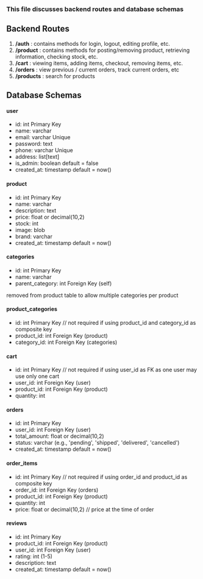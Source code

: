 ### This file discusses backend routes and database schemas

## Backend Routes

1. **/auth** : contains methods for login, logout, editing profile, etc.
2. **/product** : contains methods for posting/removing product, retrieving information, checking stock, etc.
3. **/cart** : viewing items, adding items, checkout, removing items, etc.
4. **/orders** : view previous / current orders, track current orders, etc
5. **/products** : search for products


## Database Schemas

#### user
* id: int Primary Key
* name: varchar
* email: varchar Unique
* password: text
* phone: varchar Unique
* address: list[text]
* is_admin: boolean default = false
* created_at: timestamp default = now()

#### product
* id: int Primary Key
* name: varchar
* description: text
* price: float or decimal(10,2)
* stock: int
* image: blob
* brand: varchar
* created_at: timestamp default = now()

#### categories
* id: int Primary Key
* name: varchar
* parent_category: int Foreign Key (self)

removed <!-- * category: list[category_id]: Foreign Keys --> from product table to allow multiple categories per product

#### product_categories
* id: int Primary Key // not required if using product_id and category_id as composite key
* product_id: int Foreign Key (product)
* category_id: int Foreign Key (categories)


#### cart
* id: int Primary Key // not required if using user_id as FK as one user may use only one cart
* user_id: int Foreign Key (user)
* product_id: int Foreign Key (product)
* quantity: int

#### orders
* id: int Primary Key
* user_id: int Foreign Key (user)
* total_amount: float or decimal(10,2)
* status: varchar (e.g., 'pending', 'shipped', 'delivered', 'cancelled')
* created_at: timestamp default = now()

#### order_items
* id: int Primary Key // not required if using order_id and product_id as composite key
* order_id: int Foreign Key (orders)
* product_id: int Foreign Key (product)
* quantity: int
* price: float or decimal(10,2) // price at the time of order

#### reviews
* id: int Primary Key
* product_id: int Foreign Key (product)
* user_id: int Foreign Key (user)
* rating: int (1-5)
* description: text
* created_at: timestamp default = now()